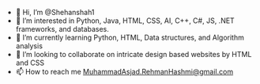 - 👋 Hi, I’m @Shehanshah1
- 👀 I’m interested in Python, Java, HTML, CSS, AI, C++, C#, JS, .NET frameworks, and databases.
- 🌱 I’m currently learning Python, HTML, Data structures, and Algorithm analysis
- 💞️ I’m looking to collaborate on intricate design based websites by HTML and CSS
- 📫 How to reach me MuhammadAsjad.RehmanHashmi@gmail.com 

<!---
Shehanshah1/Shehanshah1 is a ✨ special ✨ repository because its `README.md` (this file) appears on your GitHub profile.
You can click the Preview link to take a look at your changes.
--->
